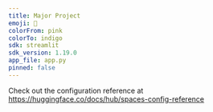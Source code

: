 ```yaml
---
title: Major Project
emoji: 👀
colorFrom: pink
colorTo: indigo
sdk: streamlit
sdk_version: 1.19.0
app_file: app.py
pinned: false
---
```


Check out the configuration reference at https://huggingface.co/docs/hub/spaces-config-reference
